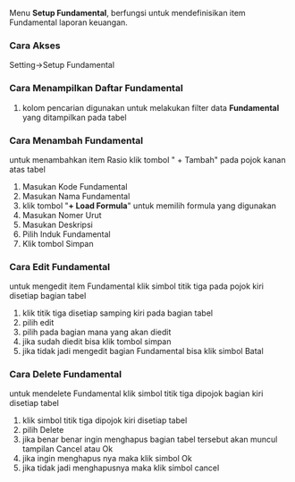 Menu **Setup Fundamental**, berfungsi untuk mendefinisikan item Fundamental laporan keuangan.

### __Cara Akses__
Setting->Setup Fundamental

### __Cara Menampilkan Daftar Fundamental__
1. kolom pencarian digunakan untuk melakukan filter data **Fundamental** yang ditampilkan pada tabel



### __Cara Menambah Fundamental__
untuk menambahkan item Rasio klik tombol " + Tambah" pada pojok kanan atas tabel
<!-- ![Tambah_Rasio](../static/img/List-Perusahaan.png) -->
1. Masukan Kode Fundamental
2. Masukan Nama Fundamental
3. klik tombol "**+ Load Formula**" untuk memilih formula yang digunakan
4. Masukan Nomer Urut
5. Masukan Deskripsi
6. Pilih Induk Fundamental
7. Klik tombol Simpan

### Cara Edit Fundamental
untuk mengedit item Fundamental klik simbol titik tiga pada pojok kiri disetiap bagian tabel
1. klik titik tiga disetiap samping kiri pada bagian tabel
2. pilih edit
3. pilih pada bagian mana yang akan diedit
4. jika sudah diedit bisa klik tombol simpan
5. jika tidak jadi mengedit bagian Fundamental bisa klik simbol Batal


### Cara Delete Fundamental
untuk mendelete Fundamental klik simbol titik tiga dipojok bagian kiri disetiap tabel
1. klik simbol titik tiga dipojok kiri disetiap tabel
2. pilih Delete
3. jika benar benar ingin menghapus bagian tabel tersebut akan muncul tampilan Cancel atau Ok 
4. jika ingin menghapus nya maka klik simbol Ok
5. jika tidak jadi menghapusnya maka klik simbol cancel